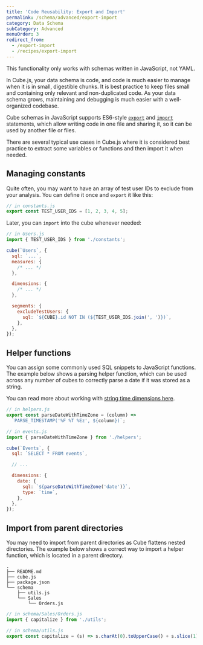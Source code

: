 ```yaml
---
title: 'Code Reusability: Export and Import'
permalink: /schema/advanced/export-import
category: Data Schema
subCategory: Advanced
menuOrder: 3
redirect_from:
  - /export-import
  - /recipes/export-import
---
```


<InfoBox>

This functionality only works with schemas written in JavaScript, not YAML.

</InfoBox>

In Cube.js, your data schema is code, and code is much easier to manage when it
is in small, digestible chunks. It is best practice to keep files small and
containing only relevant and non-duplicated code. As your data schema grows,
maintaining and debugging is much easier with a well-organized codebase.

Cube schemas in JavaScript supports ES6-style [`export`][mdn-js-es6-export] and
[`import`][mdn-js-es6-import] statements, which allow writing code in one file
and sharing it, so it can be used by another file or files.

There are several typical use cases in Cube.js where it is considered best
practice to extract some variables or functions and then import it when needed.

## Managing constants

Quite often, you may want to have an array of test user IDs to exclude from your
analysis. You can define it once and `export` it like this:

```javascript
// in constants.js
export const TEST_USER_IDS = [1, 2, 3, 4, 5];
```

Later, you can `import` into the cube whenever needed:

```javascript
// in Users.js
import { TEST_USER_IDS } from './constants';

cube(`Users`, {
  sql: `...`,
  measures: {
    /* ... */
  },

  dimensions: {
    /* ... */
  },

  segments: {
    excludeTestUsers: {
      sql: `${CUBE}.id NOT IN (${TEST_USER_IDS.join(', ')})`,
    },
  },
});
```

## Helper functions

You can assign some commonly used SQL snippets to JavaScript functions. The
example below shows a parsing helper function, which can be used across any
number of cubes to correctly parse a date if it was stored as a string.

You can read more about working with [string time dimensions
here][ref-schema-string-time-dims].

```javascript
// in helpers.js
export const parseDateWithTimeZone = (column) =>
  `PARSE_TIMESTAMP('%F %T %Ez', ${column})`;
```

```javascript
// in events.js
import { parseDateWithTimeZone } from './helpers';

cube(`Events`, {
  sql: `SELECT * FROM events`,

  // ...

  dimensions: {
    date: {
      sql: `${parseDateWithTimeZone('date')}`,
      type: `time`,
    },
  },
});
```

## Import from parent directories

You may need to import from parent directories as Cube flattens nested
directories. The example below shows a correct way to import a helper function,
which is located in a parent directory.

```shell
.
├── README.md
├── cube.js
├── package.json
└── schema
    ├── utils.js
    └── Sales
        └── Orders.js
```

```javascript
// in schema/Sales/Orders.js
import { capitalize } from './utils';
```

```javascript
// in schema/utils.js
export const capitalize = (s) => s.charAt(0).toUpperCase() + s.slice(1);
```

[mdn-js-es6-export]:
  https://developer.mozilla.org/en-US/docs/web/javascript/reference/statements/export
[mdn-js-es6-import]:
  https://developer.mozilla.org/en-US/docs/Web/JavaScript/Reference/Statements/import
[ref-schema-string-time-dims]:
  /schema/fundamentals/additional-concepts#string-time-dimensions
